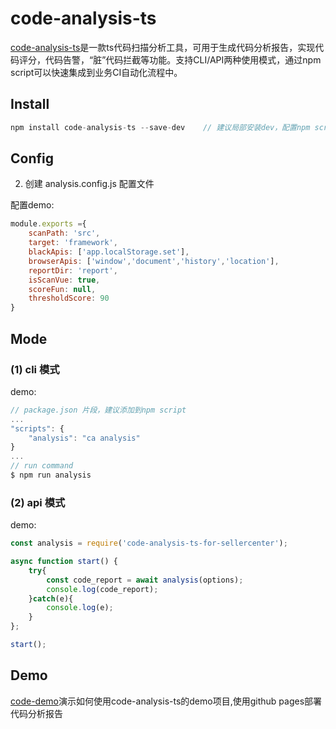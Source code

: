 # code-analysis-ts

[code-analysis-ts](https://www.npmjs.com/package/code-analysis-ts)是一款ts代码扫描分析工具，可用于生成代码分析报告，实现代码评分，代码告警，“脏”代码拦截等功能。支持CLI/API两种使用模式，通过npm script可以快速集成到业务CI自动化流程中。

## Install

```javascript
npm install code-analysis-ts --save-dev    // 建议局部安装dev，配置npm script使用
```
## Config

2. 创建 analysis.config.js 配置文件

配置demo:
```javascript
module.exports ={
    scanPath: 'src',                                                            // 必须，需要分析的文件目录名
    target: 'framework',                                                        // 必须，需要分析的依赖名
    blackApis: ['app.localStorage.set'],                                        // 可选, api黑名单，默认为空数组
    browserApis: ['window','document','history','location'],                    // 可选，要分析的browserapi，默认为空数组
    reportDir: 'report',                                                        // 可选，生成代码分析报告的目录，默认为code_report
    isScanVue: true,                                                            // 可选，是否要扫描分析vue中的ts代码，默认为false
    scoreFun: null,                                                             // 可选，自定义代码评分函数，默认为null即采用工具默认评分函数
    thresholdScore: 90                                                          // 可选，开启代码告警及设置合格阈值分数，默认为null即关闭告警逻辑
}
```
## Mode
### (1) cli 模式
demo:

```javascript
// package.json 片段，建议添加到npm script
...
"scripts": {
    "analysis": "ca analysis"
}
...
// run command
$ npm run analysis        
```
### (2) api 模式

demo:

```javascript
const analysis = require('code-analysis-ts-for-sellercenter');

async function start() {
    try{
        const code_report = await analysis(options);                           // options is same as analysis.config.js
        console.log(code_report);
    }catch(e){
        console.log(e);
    }
};

start();
```
## Demo

[code-demo](https://github.com/liangxin199045/code-demo)演示如何使用code-analysis-ts的demo项目,使用github pages部署代码分析报告
